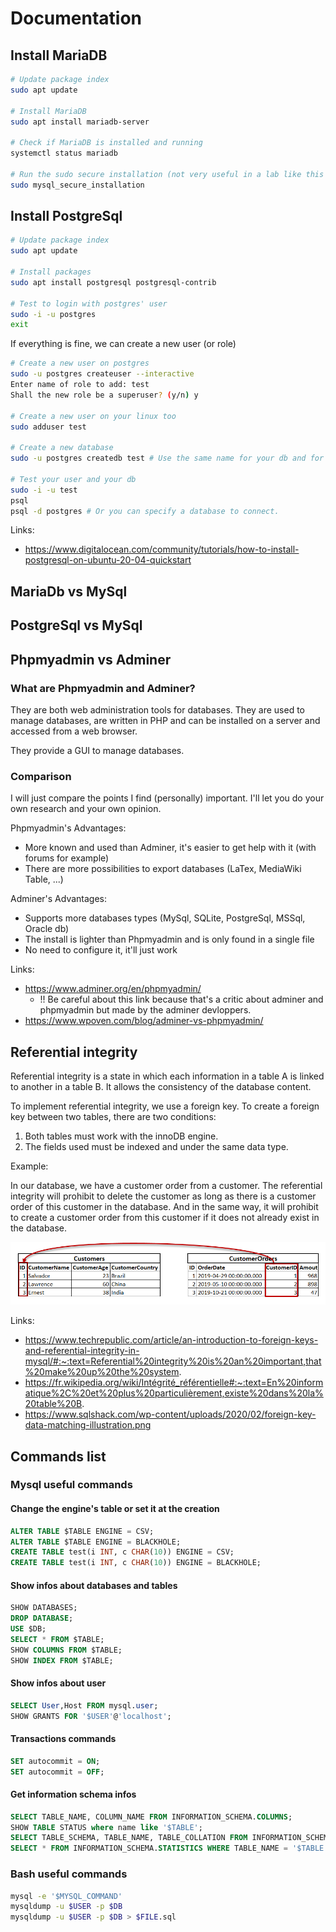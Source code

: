 # Documentation

## Install MariaDB
```bash
# Update package index
sudo apt update

# Install MariaDB
sudo apt install mariadb-server

# Check if MariaDB is installed and running
systemctl status mariadb

# Run the sudo secure installation (not very useful in a lab like this one)
sudo mysql_secure_installation
```

## Install PostgreSql
```bash
# Update package index
sudo apt update

# Install packages
sudo apt install postgresql postgresql-contrib

# Test to login with postgres' user
sudo -i -u postgres
exit
```
If everything is fine, we can create a new user (or role)
```bash
# Create a new user on postgres
sudo -u postgres createuser --interactive
Enter name of role to add: test
Shall the new role be a superuser? (y/n) y

# Create a new user on your linux too
sudo adduser test

# Create a new database
sudo -u postgres createdb test # Use the same name for your db and for your user. By default a user will attempt to connect to a db who is called like him.

# Test your user and your db
sudo -i -u test
psql
psql -d postgres # Or you can specify a database to connect.
```

Links:
  - https://www.digitalocean.com/community/tutorials/how-to-install-postgresql-on-ubuntu-20-04-quickstart

## MariaDb vs MySql 

## PostgreSql vs MySql

## Phpmyadmin vs Adminer
### What are Phpmyadmin and Adminer?
They are both web administration tools for databases. They are used to manage databases, are written in PHP and can be installed on a server and accessed from a web browser.

They provide a GUI to manage databases.

### Comparison 
I will just compare the points I find (personally) important. I'll let you do your own research and your own opinion.

Phpmyadmin's Advantages:
  - More known and used than Adminer, it's easier to get help with it (with forums for example)
  - There are more possibilities to export databases (LaTex, MediaWiki Table, ...)

Adminer's Advantages:
  - Supports more databases types (MySql, SQLite, PostgreSql, MSSql, Oracle db)
  - The install is lighter than Phpmyadmin and is only found in a single file
  - No need to configure it, it'll just work

Links:
  - https://www.adminer.org/en/phpmyadmin/
    - !! Be careful about this link because that's a critic about adminer and phpmyadmin but made by the adminer devloppers.
  - https://www.wpoven.com/blog/adminer-vs-phpmyadmin/

## Referential integrity
Referential integrity is a state in which each information in a table A is linked to another in a table B. It allows the consistency of the database content.

To implement referential integrity, we use a foreign key. To create a foreign key between two tables, there are two conditions:

1. Both tables must work with the innoDB engine.
2. The fields used must be indexed and under the same data type.

Example:

In our database, we have a customer order from a customer. The referential integrity will prohibit to delete the customer as long as there is a customer order of this customer in the database. And in the same way, it will prohibit to create a customer order from this customer if it does not already exist in the database.

![alt text]( ./pictures/example.png "Example referential integrity")

Links:
  - https://www.techrepublic.com/article/an-introduction-to-foreign-keys-and-referential-integrity-in-mysql/#:~:text=Referential%20integrity%20is%20an%20important,that%20make%20up%20the%20system.
  - https://fr.wikipedia.org/wiki/Intégrité_référentielle#:~:text=En%20informatique%2C%20et%20plus%20particulièrement,existe%20dans%20la%20table%20B.
  - https://www.sqlshack.com/wp-content/uploads/2020/02/foreign-key-data-matching-illustration.png

## Commands list
### Mysql useful commands
#### Change the engine's table or set it at the creation
~~~~sql
ALTER TABLE $TABLE ENGINE = CSV;
ALTER TABLE $TABLE ENGINE = BLACKHOLE;
CREATE TABLE test(i INT, c CHAR(10)) ENGINE = CSV;
CREATE TABLE test(i INT, c CHAR(10)) ENGINE = BLACKHOLE;
~~~~

#### Show infos about databases and tables
~~~~sql
SHOW DATABASES;
DROP DATABASE;
USE $DB;
SELECT * FROM $TABLE;
SHOW COLUMNS FROM $TABLE;
SHOW INDEX FROM $TABLE;
~~~~

#### Show infos about user
~~~~sql
SELECT User,Host FROM mysql.user;
SHOW GRANTS FOR '$USER'@'localhost';
~~~~

#### Transactions commands
~~~~sql
SET autocommit = ON;
SET autocommit = OFF;
~~~~

#### Get information schema infos
~~~~sql
SELECT TABLE_NAME, COLUMN_NAME FROM INFORMATION_SCHEMA.COLUMNS;
SHOW TABLE STATUS where name like '$TABLE';
SELECT TABLE_SCHEMA, TABLE_NAME, TABLE_COLLATION FROM INFORMATION_SCHEMA.TABLES WHERE TABLE_NAME = '$TABLE';
SELECT * FROM INFORMATION_SCHEMA.STATISTICS WHERE TABLE_NAME = '$TABLE';
~~~~

### Bash useful commands
```bash
mysql -e '$MYSQL_COMMAND'
mysqldump -u $USER -p $DB
mysqldump -u $USER -p $DB > $FILE.sql
```
